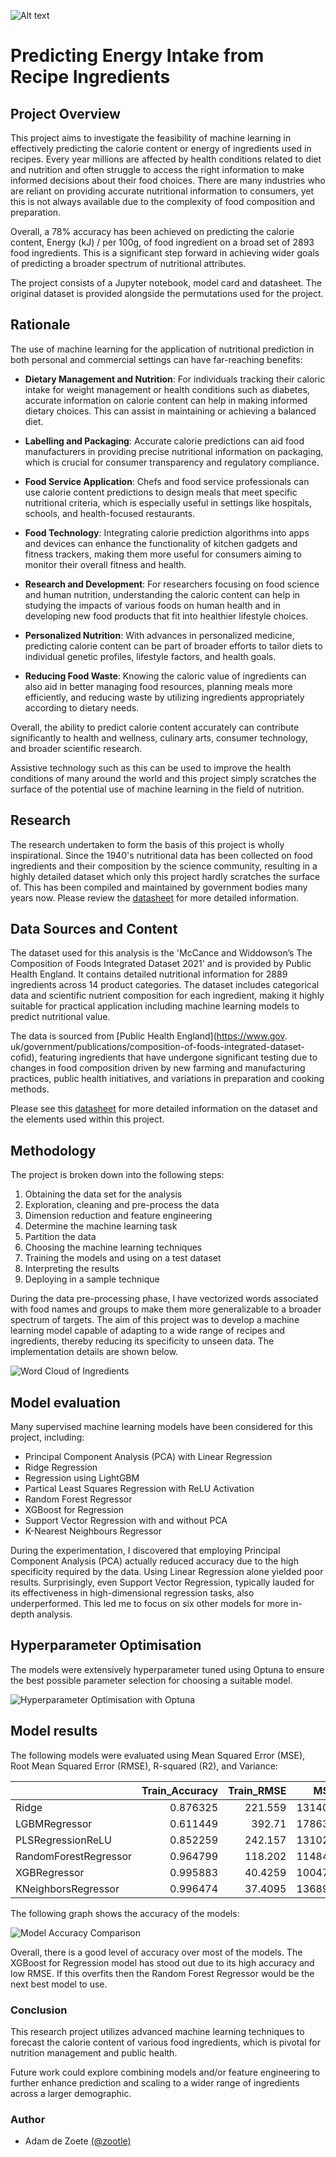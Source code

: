 ![Alt text](assets/images/github-header.png "Title")

# Predicting Energy Intake from Recipe Ingredients

## Project Overview

This project aims to investigate the feasibility of machine learning in 
effectively predicting the calorie content or energy of ingredients used in recipes. Every year 
millions are affected by health conditions related to diet and nutrition and often struggle to 
access the right information to make informed decisions about their food choices. There are many 
industries who are reliant on providing accurate nutritional information to consumers, yet this 
is not always available due to the complexity of food composition and preparation.

Overall, a 78% accuracy has been achieved on predicting the calorie content, Energy (kJ) / per 
100g, of food ingredient on a broad set of 2893 food ingredients. This is a significant step forward in 
achieving wider goals of predicting a broader spectrum of nutritional attributes.

The project consists of a Jupyter notebook, model card and datasheet. The original dataset is 
provided alongside the permutations used for the project.

## Rationale

The use of machine learning for the application of nutritional prediction in both personal and 
commercial settings can have far-reaching benefits:

- **Dietary Management and Nutrition**: For individuals tracking their caloric intake for 
   weight management or health conditions such as diabetes, accurate information on calorie 
   content can help in making informed dietary choices. This can assist in maintaining or 
   achieving a balanced diet.

- **Labelling and Packaging**: Accurate calorie predictions can aid food manufacturers in 
   providing precise nutritional information on packaging, which is crucial for consumer 
   transparency and regulatory compliance.

- **Food Service Application**: Chefs and food service professionals can use calorie content 
   predictions to design meals that meet specific nutritional criteria, which is especially 
   useful in settings like hospitals, schools, and health-focused restaurants.

- **Food Technology**: Integrating calorie prediction algorithms into apps and devices can 
   enhance the functionality of kitchen gadgets and fitness trackers, making them more useful 
   for consumers aiming to monitor their overall fitness and health.

- **Research and Development**: For researchers focusing on food science and human nutrition, 
   understanding the caloric content can help in studying the impacts of various foods on human 
   health and in developing new food products that fit into healthier lifestyle choices.

- **Personalized Nutrition**: With advances in personalized medicine, predicting calorie 
   content can be part of broader efforts to tailor diets to individual genetic profiles, 
   lifestyle factors, and health goals.

- **Reducing Food Waste**: Knowing the caloric value of ingredients can also aid in better 
   managing food resources, planning meals more efficiently, and reducing waste by utilizing 
   ingredients appropriately according to dietary needs.

Overall, the ability to predict calorie content accurately can contribute significantly to 
health and wellness, culinary arts, consumer technology, and broader scientific research.

Assistive technology such as this can be used to improve the health conditions of many around 
the world and this project simply scratches the surface of the potential use of machine 
learning in the field of nutrition.

## Research

The research undertaken to form the basis of this project is wholly inspirational. Since the 1940's 
nutritional data has been collected on food ingredients and their composition by the science 
community, resulting in a highly detailed dataset which only this project hardly scratches the 
surface of. This has been compiled and maintained by government bodies many years now. Please 
review the [datasheet](data_sheet.md) for more detailed information.

## Data Sources and Content

The dataset used for this analysis is the 'McCance and Widdowson’s The Composition of Foods 
Integrated Dataset 2021' and is provided by Public Health England. It contains detailed 
nutritional information for 2889 ingredients across 14 product categories. The dataset includes categorical 
data and scientific nutrient composition for each ingredient, making it highly suitable for 
practical application including machine learning models to predict nutritional value.

The data is sourced from [Public Health England](https://www.gov.
uk/government/publications/composition-of-foods-integrated-dataset-cofid), featuring ingredients 
that have undergone significant testing due to changes in food composition driven by new farming 
and manufacturing practices, public health initiatives, and variations in preparation and cooking methods.

Please see this [datasheet](data_sheet.md) for more detailed information on the dataset and the 
elements used within this project.

## Methodology

The project is broken down into the following steps:

1. Obtaining the data set for the analysis 
2. Exploration, cleaning and pre-process the data 
3. Dimension reduction and feature engineering 
4. Determine the machine learning task 
5. Partition the data 
6. Choosing the machine learning techniques 
7. Training the models and using on a test dataset 
8. Interpreting the results 
9. Deploying in a sample technique

During the data pre-processing phase, I have vectorized words associated with food names and groups 
to make them more generalizable to a broader spectrum of targets. The aim of this project was to develop a machine learning model capable of adapting to a wide range of recipes and ingredients, thereby reducing its specificity to unseen data. The implementation details are shown below.

![Word Cloud of Ingredients](assets/images/food-composition-word-cloud.png)

## Model evaluation

Many supervised machine learning models have been considered for this project, including:

- Principal Component Analysis (PCA) with Linear Regression
- Ridge Regression
- Regression using LightGBM
- Partical Least Squares Regression with ReLU Activation
- Random Forest Regressor
- XGBoost for Regression
- Support Vector Regression with and without PCA
- K-Nearest Neighbours Regressor


During the experimentation, I discovered that employing Principal Component Analysis (PCA) actually reduced accuracy due to the high specificity required by the data. Using Linear Regression alone yielded poor results. Surprisingly, even Support Vector Regression, typically lauded for its effectiveness in high-dimensional regression tasks, also underperformed. This led me to focus on six other models for more in-depth analysis.

## Hyperparameter Optimisation

The models were extensively hyperparameter tuned using Optuna to ensure the best possible 
parameter selection for choosing a suitable model. 

![Hyperparameter Optimisation with Optuna](assets/images/optuna-XGBRegressor-slices.png)

## Model results

The following models were evaluated using Mean Squared Error (MSE), Root Mean Squared Error (RMSE), R-squared (R2), and Variance:

|                       |   Train_Accuracy |   Train_RMSE |    MSE |    RMSE |       R2 |   Variance |
|:----------------------|-----------------:|-------------:|-------:|--------:|---------:|-----------:|
| Ridge                 |         0.876325 |     221.559  | 131400 | 362.491 | 0.712666 |   0.714562 |
| LGBMRegressor         |         0.611449 |     392.71   | 178633 | 422.65  | 0.60938  |   0.610797 |
| PLSRegressionReLU     |         0.852259 |     242.157  | 131028 | 361.977 | 0.71348  |   0.716765 |
| RandomForestRegressor |         0.964799 |     118.202  | 114840 | 338.88  | 0.748878 |   0.748959 |
| XGBRegressor          |         0.995883 |      40.4259 | 100474 | 316.977 | 0.780291 |   0.780765 |
| KNeighborsRegressor   |         0.996474 |      37.4095 | 136899 | 369.999 | 0.70064  |   0.701494 |

The following graph shows the accuracy of the models:

![Model Accuracy Comparison](assets/images/model-accuracy-R2-scores.png)

Overall, there is a good level of accuracy over most of the models. The XGBoost for Regression model has stood out due to its high accuracy and low RMSE. If this overfits then the Random Forest Regressor would be the next best model to use.

### Conclusion

This research project utilizes advanced machine learning techniques to forecast the calorie content of various food ingredients, which is pivotal for nutrition management and public health. 

Future work could explore combining models and/or feature engineering to further enhance 
prediction and scaling to a wider range of ingredients across a larger demographic.

### Author
- Adam de Zoete [(@zootle)](https://github.com/zootle)


